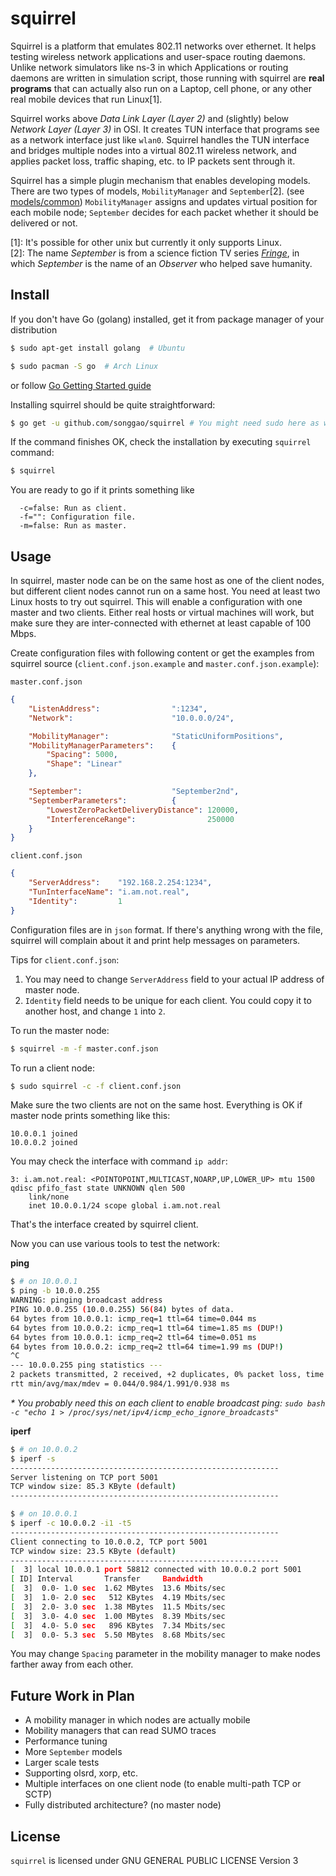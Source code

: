 # squirrel
Squirrel is a platform that emulates 802.11 networks over ethernet. It helps testing wireless network applications and user-space routing daemons. Unlike network simulators like ns-3 in which Applications or routing daemons are written in simulation script, those running with squirrel are **real programs** that can actually also run on a Laptop, cell phone, or any other real mobile devices that run Linux[1].


Squirrel works above *Data Link Layer (Layer 2)* and (slightly) below *Network Layer (Layer 3)* in OSI. It creates TUN interface that programs see as a network interface just like `wlan0`. Squirrel handles the TUN interface and bridges multiple nodes into a virtual 802.11 wireless network, and applies packet loss, traffic shaping, etc. to IP packets sent through it.

Squirrel has a simple plugin mechanism that enables developing models. There are two types of models, `MobilityManager` and `September`[2]. (see [models/common](http://godoc.org/github.com/songgao/squirrel/models/common)) `MobilityManager` assigns and updates virtual position for each mobile node; `September` decides for each packet whether it should be delivered or not.

[1]: It's possible for other unix but currently it only supports Linux.  
[2]: The name *September* is from a science fiction TV series [*Fringe*](http://en.wikipedia.org/wiki/Fringe_(TV_series)), in which *September* is the name of an *Observer* who helped save humanity.

## Install
If you don't have Go (golang) installed, get it from package manager of your distribution
```bash
$ sudo apt-get install golang  # Ubuntu
```
```bash
$ sudo pacman -S go  # Arch Linux
```
or follow [Go Getting Started guide](http://golang.org/doc/install)

Installing squirrel should be quite straightforward:
```bash
$ go get -u github.com/songgao/squirrel # You might need sudo here as well
```
If the command finishes OK, check the installation by executing `squirrel` command:
```bash
$ squirrel
```
You are ready to go if it prints something like
```
  -c=false: Run as client.
  -f="": Configuration file.
  -m=false: Run as master.
```

## Usage
In squirrel, master node can be on the same host as one of the client nodes, but different client nodes cannot run on a same host. You need at least two Linux hosts to try out squirrel. This will enable a configuration with one master and two clients. Either real hosts or virtual machines will work, but make sure they are inter-connected with ethernet at least capable of 100 Mbps.

Create configuration files with following content or get the examples from squirrel source (`client.conf.json.example` and `master.conf.json.example`):

`master.conf.json`
```json
{
    "ListenAddress":                ":1234",
    "Network":                      "10.0.0.0/24",

    "MobilityManager":              "StaticUniformPositions",
    "MobilityManagerParameters":    {
        "Spacing": 5000,
        "Shape": "Linear"
    },

    "September":                    "September2nd",
    "SeptemberParameters":          {
        "LowestZeroPacketDeliveryDistance": 120000,
        "InterferenceRange":                250000
    }
}
```

`client.conf.json`
```json
{
    "ServerAddress":    "192.168.2.254:1234",
    "TunInterfaceName": "i.am.not.real",
    "Identity":         1
}
```

Configuration files are in `json` format. If there's anything wrong with the file, squirrel will complain about it and print help messages on parameters.

Tips for `client.conf.json`:

1. You may need to change `ServerAddress` field to your actual IP address of master node.
2. `Identity` field needs to be unique for each client. You could copy it to another host, and change `1` into `2`.

To run the master node:
```bash
$ squirrel -m -f master.conf.json
```

To run a client node:
```bash
$ sudo squirrel -c -f client.conf.json
```

Make sure the two clients are not on the same host. Everything is OK if master node prints something like this:
```
10.0.0.1 joined
10.0.0.2 joined
```

You may check the interface with command `ip addr`:
```
3: i.am.not.real: <POINTOPOINT,MULTICAST,NOARP,UP,LOWER_UP> mtu 1500 qdisc pfifo_fast state UNKNOWN qlen 500
    link/none 
    inet 10.0.0.1/24 scope global i.am.not.real
```
That's the interface created by squirrel client.

Now you can use various tools to test the network:

**ping**
```bash
$ # on 10.0.0.1
$ ping -b 10.0.0.255
WARNING: pinging broadcast address
PING 10.0.0.255 (10.0.0.255) 56(84) bytes of data.
64 bytes from 10.0.0.1: icmp_req=1 ttl=64 time=0.044 ms
64 bytes from 10.0.0.2: icmp_req=1 ttl=64 time=1.85 ms (DUP!)
64 bytes from 10.0.0.1: icmp_req=2 ttl=64 time=0.051 ms
64 bytes from 10.0.0.2: icmp_req=2 ttl=64 time=1.99 ms (DUP!)
^C
--- 10.0.0.255 ping statistics ---
2 packets transmitted, 2 received, +2 duplicates, 0% packet loss, time 1001ms
rtt min/avg/max/mdev = 0.044/0.984/1.991/0.938 ms
```
_* You probably need this on each client to enable broadcast ping: `sudo bash -c "echo 1 > /proc/sys/net/ipv4/icmp_echo_ignore_broadcasts"`_

**iperf**
```bash
$ # on 10.0.0.2
$ iperf -s
------------------------------------------------------------
Server listening on TCP port 5001
TCP window size: 85.3 KByte (default)
------------------------------------------------------------
```
```bash
$ # on 10.0.0.1
$ iperf -c 10.0.0.2 -i1 -t5
------------------------------------------------------------
Client connecting to 10.0.0.2, TCP port 5001
TCP window size: 23.5 KByte (default)
------------------------------------------------------------
[  3] local 10.0.0.1 port 58812 connected with 10.0.0.2 port 5001
[ ID] Interval       Transfer     Bandwidth
[  3]  0.0- 1.0 sec  1.62 MBytes  13.6 Mbits/sec
[  3]  1.0- 2.0 sec   512 KBytes  4.19 Mbits/sec
[  3]  2.0- 3.0 sec  1.38 MBytes  11.5 Mbits/sec
[  3]  3.0- 4.0 sec  1.00 MBytes  8.39 Mbits/sec
[  3]  4.0- 5.0 sec   896 KBytes  7.34 Mbits/sec
[  3]  0.0- 5.3 sec  5.50 MBytes  8.68 Mbits/sec
```

You may change `Spacing` parameter in the mobility manager to make nodes farther away from each other.

## Future Work in Plan
- A mobility manager in which nodes are actually mobile
- Mobility managers that can read SUMO traces
- Performance tuning
- More `September` models
- Larger scale tests
- Supporting olsrd, xorp, etc.
- Multiple interfaces on one client node (to enable multi-path TCP or SCTP)
- Fully distributed architecture? (no master node)

## License
`squirrel` is licensed under GNU GENERAL PUBLIC LICENSE Version 3
